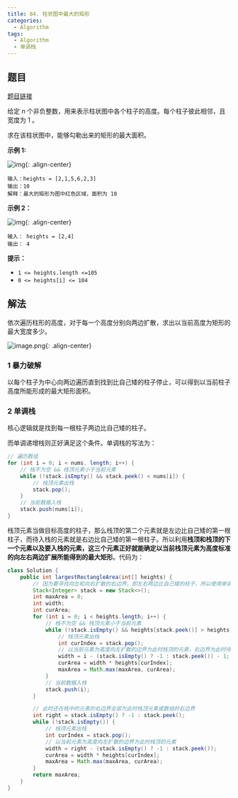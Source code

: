 ```yaml
---
title: 84. 柱状图中最大的矩形
categories:
  - Algorithm
tags:
  - Algorithm
  - 单调栈
---
```


## 题目

[题目链接](https://leetcode.cn/problems/largest-rectangle-in-histogram/)

给定 *n* 个非负整数，用来表示柱状图中各个柱子的高度。每个柱子彼此相邻，且宽度为 1 。

求在该柱状图中，能够勾勒出来的矩形的最大面积。

**示例 1:**

![img](https://raw.githubusercontent.com/Traserve/traserve.github.io/master/_posts/algorithm/images/84-1.jpg){: .align-center}

```
输入：heights = [2,1,5,6,2,3]
输出：10
解释：最大的矩形为图中红色区域，面积为 10
```

**示例 2：**

![img](https://raw.githubusercontent.com/Traserve/traserve.github.io/master/_posts/algorithm/images/84-2.jpg){: .align-center}

```
输入： heights = [2,4]
输出： 4
```

**提示：**

- `1 <= heights.length <=105`
- `0 <= heights[i] <= 104`

## 解法

依次遍历柱形的高度，对于每一个高度分别向两边扩散，求出以当前高度为矩形的最大宽度多少。

![image.png](https://raw.githubusercontent.com/Traserve/traserve.github.io/master/_posts/algorithm/images/84-3.png){: .align-center}

### 1 暴力破解

以每个柱子为中心向两边遍历直到找到比自己矮的柱子停止，可以得到以当前柱子高度所能形成的最大矩形面积。

### 2 单调栈

核心逻辑就是找到每一根柱子两边比自己矮的柱子。

而单调递增栈则正好满足这个条件。单调栈的写法为：

```java
// 遍历数组
for (int i = 0; i < nums. length; i++) {
    // 栈不为空 && 栈顶元素小于当前元素
    while (!stack.isEmpty() && stack.peek() < nums[i]) {
        // 栈顶元素出栈
        stack.pop();
    }
    // 当前数据入栈
    stack.push(nums[i]);
}
```

栈顶元素当做目标高度的柱子，那么栈顶的第二个元素就是左边比自己矮的第一根柱子，而待入栈的元素就是右边比自己矮的第一根柱子。所以利用**栈顶和栈顶的下一个元素以及要入栈的元素，这三个元素正好就能确定以当前栈顶元素为高度标准的向左右两边扩展所能得到的最大矩形**。代码为：

```java
class Solution {
    public int largestRectangleArea(int[] heights) {
        // 因为要寻找向左和向右扩散的右边界，即左右两边比自己矮的柱子，所以使用单调递减栈
        Stack<Integer> stack = new Stack<>();
        int maxArea = 0;
        int width;
        int curArea;
        for (int i = 0; i < heights.length; i++) {
            // 栈不为空 && 栈顶元素小于当前元素
            while (!stack.isEmpty() && heights[stack.peek()] > heights[i]) {
                // 栈顶元素出栈
                int curIndex = stack.pop();
                // 以当前元素为高度向左扩散的边界为此时栈顶的元素，右边界为此时待入栈的元素
                width = i - (stack.isEmpty() ? -1 : stack.peek()) - 1;
                curArea = width * heights[curIndex];
                maxArea = Math.max(maxArea, curArea);
            }
            // 当前数据入栈
            stack.push(i);
        }

        // 此时还在栈中的元素的右边界全部为此时栈顶元素或数组的右边界
        int right = stack.isEmpty() ? -1 : stack.peek();
        while (!stack.isEmpty()) {
            // 栈顶元素出栈
            int curIndex = stack.pop();
            // 以当前元素为高度向左扩散的边界为此时栈顶的元素
            width = right - (stack.isEmpty() ? -1 : stack.peek());
            curArea = width * heights[curIndex];
            maxArea = Math.max(maxArea, curArea);
        }
        return maxArea;
    }
}
```